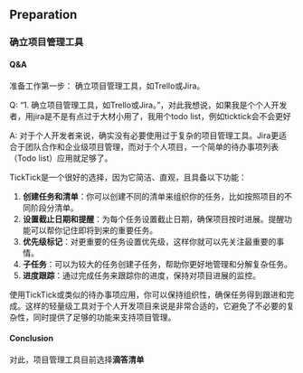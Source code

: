 ## Preparation

### 确立项目管理工具

#### Q&A

准备工作第一步： 确立项目管理工具，如Trello或Jira。



Q: “1. 确立项目管理工具，如Trello或Jira。”，对此我想说，如果我是个个人开发者，用jira是不是有点过于大材小用了，我用个todo list，例如ticktick会不会更好



A: 对于个人开发者来说，确实没有必要使用过于复杂的项目管理工具。Jira更适合于团队合作和企业级项目管理，而对于个人项目，一个简单的待办事项列表（Todo list）应用就足够了。

TickTick是一个很好的选择，因为它简洁、直观，且具备以下功能：

1. **创建任务和清单**：你可以创建不同的清单来组织你的任务，比如按照项目的不同阶段分清单。
2. **设置截止日期和提醒**：为每个任务设置截止日期，确保项目按时进展。提醒功能可以帮你记住即将到来的重要任务。
3. **优先级标记**：对更重要的任务设置优先级，这样你就可以先关注最重要的事情。
4. **子任务**：可以为较大的任务创建子任务，帮助你更好地管理和分解复杂任务。
5. **进度跟踪**：通过完成任务来跟踪你的进度，保持对项目进展的监控。

使用TickTick或类似的待办事项应用，你可以保持组织性，确保任务得到跟进和完成。这样的轻量级工具对于个人开发项目来说是非常合适的，它避免了不必要的复杂性，同时提供了足够的功能来支持项目管理。



#### Conclusion

对此，项目管理工具目前选择**滴答清单**







